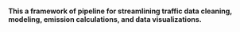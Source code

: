 #### This a framework of pipeline for streamlining traffic data cleaning, modeling, emission calculations, and data visualizations.